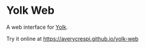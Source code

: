 # Yolk Web

A web interface for [Yolk](https://github.com/averycrespi/yolk).

Try it online at https://averycrespi.github.io/yolk-web
